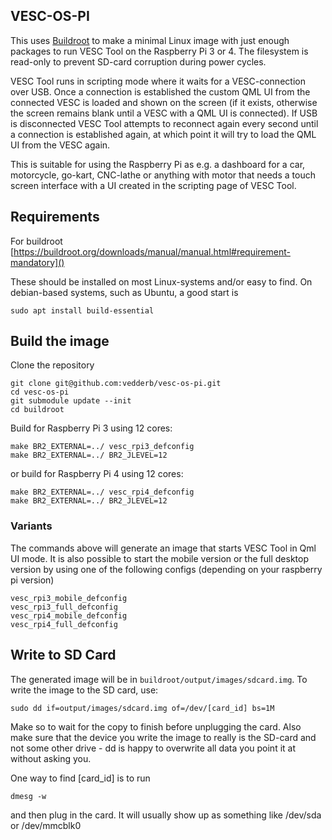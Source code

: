 ## VESC-OS-PI

This uses [Buildroot](https://buildroot.org/) to make a minimal Linux image with just enough packages to run VESC Tool on the Raspberry Pi 3 or 4. The filesystem is read-only to prevent SD-card corruption during power cycles.

VESC Tool runs in scripting mode where it waits for a VESC-connection over USB. Once a connection is established the custom QML UI from the connected VESC is loaded and shown on the screen (if it exists, otherwise the screen remains blank until a VESC with a QML UI is connected). If USB is disconnected VESC Tool attempts to reconnect again every second until a connection is established again, at which point it will try to load the QML UI from the VESC again.

This is suitable for using the Raspberry Pi as e.g. a dashboard for a car, motorcycle, go-kart, CNC-lathe or anything with motor that needs a touch screen interface with a UI created in the scripting page of VESC Tool.

## Requirements

For buildroot [https://buildroot.org/downloads/manual/manual.html#requirement-mandatory]()

These should be installed on most Linux-systems and/or easy to find. On debian-based systems, such as Ubuntu, a good start is

```
sudo apt install build-essential
```

## Build the image

Clone the repository

```
git clone git@github.com:vedderb/vesc-os-pi.git
cd vesc-os-pi
git submodule update --init
cd buildroot
```

Build for Raspberry Pi 3 using 12 cores:

```
make BR2_EXTERNAL=../ vesc_rpi3_defconfig
make BR2_EXTERNAL=../ BR2_JLEVEL=12
```

or build for Raspberry Pi 4 using 12 cores:

```
make BR2_EXTERNAL=../ vesc_rpi4_defconfig
make BR2_EXTERNAL=../ BR2_JLEVEL=12
```

### Variants
The commands above will generate an image that starts VESC Tool in Qml UI mode. It is also possible to start the mobile version or the full desktop version by using one of the following configs (depending on your raspberry pi version)

```
vesc_rpi3_mobile_defconfig
vesc_rpi3_full_defconfig
vesc_rpi4_mobile_defconfig
vesc_rpi4_full_defconfig
```

## Write to SD Card

The generated image will be in `buildroot/output/images/sdcard.img`. To write the image to the SD card, use:

```
sudo dd if=output/images/sdcard.img of=/dev/[card_id] bs=1M
```

Make so to wait for the copy to finish before unplugging the card. Also make sure that the device you write the image to really is the SD-card and not some other drive - dd is happy to overwrite all data you point it at without asking you.

One way to find \[card_id\] is to run

```
dmesg -w
```

and then plug in the card. It will usually show up as something like /dev/sda or /dev/mmcblk0